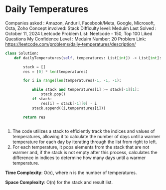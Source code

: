 # Daily Temperatures

Companies asked : Amazon, Anduril, Facebook/Meta, Google, Microsoft, Octa, Zoho
Concept involved: Stack
Difficulty level: Meduim 
Last Solved : October 11, 2024
Leetcode Problem List: Neetcode - 150, Top 100 Liked Questions
My Confidence Level : Meduim
Number: 20
Problem Link: https://leetcode.com/problems/daily-temperatures/description/

```python
class Solution:
    def dailyTemperatures(self, temperatures: List[int]) -> List[int]:

        stack = []
        res = [0] * len(temperatures)

        for i in range(len(temperatures)-1, -1, -1): 

            while stack and temperatures[i] >= stack[-1][1]: 
                stack.pop()
            if stack: 
                res[i] = stack[-1][0] - i 
            stack.append((i,temperatures[i]))

        return res 
        
```

1. The code utilizes a stack to efficiently track the indices and values of temperatures, allowing it to calculate the number of days until a warmer temperature for each day by iterating through the list from right to left.
2. For each temperature, it pops elements from the stack that are not warmer and, if the stack is not empty after this process, calculates the difference in indices to determine how many days until a warmer temperature.

**Time Complexity**: O(n), where n is the number of temperatures.

**Space Complexity**: O(n) for the stack and result list.